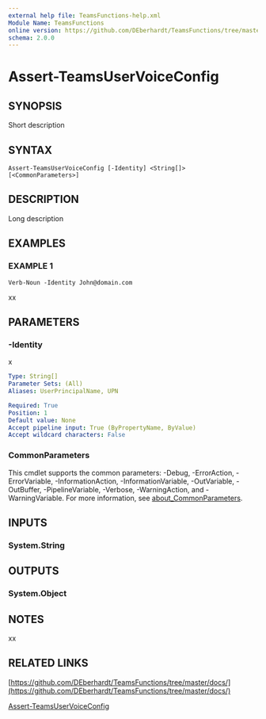 ```yaml
---
external help file: TeamsFunctions-help.xml
Module Name: TeamsFunctions
online version: https://github.com/DEberhardt/TeamsFunctions/tree/master/docs/
schema: 2.0.0
---
```


# Assert-TeamsUserVoiceConfig

## SYNOPSIS
Short description

## SYNTAX

```
Assert-TeamsUserVoiceConfig [-Identity] <String[]> [<CommonParameters>]
```

## DESCRIPTION
Long description

## EXAMPLES

### EXAMPLE 1
```
Verb-Noun -Identity John@domain.com
```

xx

## PARAMETERS

### -Identity
x

```yaml
Type: String[]
Parameter Sets: (All)
Aliases: UserPrincipalName, UPN

Required: True
Position: 1
Default value: None
Accept pipeline input: True (ByPropertyName, ByValue)
Accept wildcard characters: False
```

### CommonParameters
This cmdlet supports the common parameters: -Debug, -ErrorAction, -ErrorVariable, -InformationAction, -InformationVariable, -OutVariable, -OutBuffer, -PipelineVariable, -Verbose, -WarningAction, and -WarningVariable. For more information, see [about_CommonParameters](http://go.microsoft.com/fwlink/?LinkID=113216).

## INPUTS

### System.String
## OUTPUTS

### System.Object
## NOTES
xx

## RELATED LINKS

[https://github.com/DEberhardt/TeamsFunctions/tree/master/docs/](https://github.com/DEberhardt/TeamsFunctions/tree/master/docs/)

[Assert-TeamsUserVoiceConfig]()

